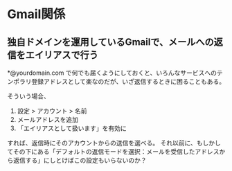 # Gmail関係

## 独自ドメインを運用しているGmailで、メールへの返信をエイリアスで行う

*@yourdomain.com で何でも届くようにしておくと、いろんなサービスへのテンポラリ登録アドレスとして楽なのだが、いざ返信するときに困ることもある。

そういう場合、
1. 設定 > アカウント > 名前
2. メールアドレスを追加
3. 「エイリアスとして扱います」を有効に

すれば、返信時にそのアカウントからの送信を選べる。
それ以前に、もしかしてその下にある「デフォルトの返信モードを選択：メールを受信したアドレスから返信する」にしとけばこの設定もいらないのか？
